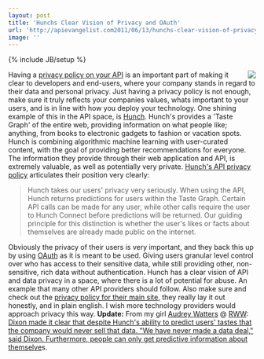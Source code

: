 ```yaml
---
layout: post
title: 'Hunchs Clear Vision of Privacy and OAuth'
url: 'http://apievangelist.com2011/06/13/hunchs-clear-vision-of-privacy-and-oauth/'
image: ''
---
```

{% include JB/setup %}
<img src="http://kinlane-productions.s3.amazonaws.com/api-evangelist/hunch/hunch-logo.png"  align="right" />Having a <a title="privacy policy on your API" href="http://www.apievangelist.com/ecosystem-building-blocks-detail.php?Building_Block_ID=165">privacy policy on your API</a> is an important part of making it clear to developers and end-users, where your company stands in regard to their data and personal privacy.
Just having a privacy policy is not enough, make sure it truly reflects your companies values, whats important to your users, and is in line with how you deploy your technology.
One shining example of this in the API space, is <a title="Hunch" href="http://hunch.com/">Hunch</a>. Hunch's provides a 'Taste Graph' of the entire web, providing information on what people like; anything, from books to electronic gadgets to fashion or vacation spots.
Hunch is combining algorithmic machine learning with user-curated content, with the goal of providing better recommendations for everyone. The information they provide through their web application and API, is extremely valuable, as well as potentially very private.
<a title="Hunch's API Privacy Policy" href="http://hunch.com/developers/v1/docs/privacy/">Hunch's API privacy policy</a> articulates their position very clearly:
<blockquote>
     Hunch takes our users' privacy very seriously. When using the API, Hunch returns predictions for users within the Taste Graph. Certain API calls can be made for any user, while other calls require the user to Hunch Connect before predictions will be returned. Our guiding principle for this distinction is whether the user's likes or facts about themselves are already made public on the internet.
</blockquote>Obviously the privacy of their users is very important, and they back this up by using <a title="OAuth" href="http://www.apievangelist.com/ecosystem-building-blocks-detail.php?Building_Block_ID=184">OAuth</a> as it is meant to be used. Giving users granular level control over who has access to their sensitive data, while still providing other, non-sensitive, rich data without authentication.
Hunch has a clear vision of API and data privacy in a space, where there is a lot of potential for abuse. An example that many other API providers should follow.
Also make sure and check out the <a title="privacy policy on their main site" href="http://hunch.com/info/privacy-policy/">privacy policy for their main site</a>, they really lay it out honestly, and in plain english. I wish more technology providers would approach privacy this way.
<strong>Update:</strong> From my girl <a title="Audrey Watters" href="http://www.hackeducation.com">Audrey Watters</a> @ <a title="RWW" href="http://www.readwriteweb.com">RWW</a>: <a href="http://www.readwriteweb.com/archives/chris_dixon_hunch_taste_graphs_the_link_between_le.php">Dixon made it clear that despite Hunch's ability to predict users' tastes that the company would never sell that data. "We have never made a data deal," said Dixon. Furthermore, people can only get predictive information about themselve</a>s.
